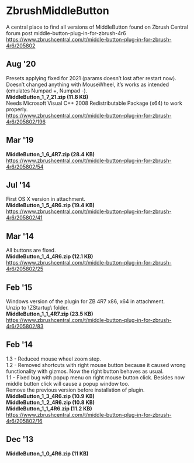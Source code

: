 # ZbrushMiddleButton

A central place to find all versions of MiddleButton found on Zbrush Central forum post middle-button-plug-in-for-zbrush-4r6\
https://www.zbrushcentral.com/t/middle-button-plug-in-for-zbrush-4r6/205802

## Aug '20
Presets applying fixed for 2021 (params doesn’t lost after restart now).\
Doesn’t changed anything with MouseWheel, it’s works as intended (emulates Numpad +, Numpad -).\
**MiddleButton_1_7_21.zip (11.8 KB)**\
Needs Microsoft Visual C++ 2008 Redistributable Package (x64) to work properly.\
https://www.zbrushcentral.com/t/middle-button-plug-in-for-zbrush-4r6/205802/196

## Mar '19
**MiddleButton_1_6_4R7.zip (28.4 KB)**\
https://www.zbrushcentral.com/t/middle-button-plug-in-for-zbrush-4r6/205802/54

## Jul '14
First OS X version in attachment.\
**MiddleButton_1_5_4R6.zip (19.4 KB)**\
https://www.zbrushcentral.com/t/middle-button-plug-in-for-zbrush-4r6/205802/41

## Mar '14
All buttons are fixed.\
**MiddleButton_1_4_4R6.zip (12.1 KB)**\
https://www.zbrushcentral.com/t/middle-button-plug-in-for-zbrush-4r6/205802/25


## Feb '15
Windows version of the plugin for ZB 4R7 x86, x64 in attachment.\
Unzip to \ZStartup\ folder.\
**MiddleButton_1_1_4R7.zip (23.5 KB)**\
https://www.zbrushcentral.com/t/middle-button-plug-in-for-zbrush-4r6/205802/83

## Feb '14
1.3 - Reduced mouse wheel zoom step.\
1.2 - Removed shortcuts with right mouse button because it caused wrong functionality with gizmos. Now the right button behaves as usual.\
1.1 - Fixed bug with popup menu on right mouse button click. Besides now middle button click will cause a popup window too.\
Remove the previous version before installation of plugin.\
**MiddleButton_1_3_4R6.zip (10.9 KB)**\
**MiddleButton_1_2_4R6.zip (10.8 KB)**\
**MiddleButton_1_1_4R6.zip (11.2 KB)**\
https://www.zbrushcentral.com/t/middle-button-plug-in-for-zbrush-4r6/205802/16

## Dec '13
**MiddleButton_1_0_4R6.zip (11 KB)**

